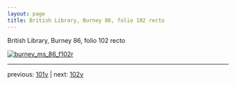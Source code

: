 ```yaml
---
layout: page
title: British Library, Burney 86, folio 102 recto
---
```


British Library, Burney 86, folio 102 recto

[![burney_ms_86_f102r](http://www.homermultitext.org/iipsrv?IIIF=/project/homer/pyramidal/deepzoom/bl/burney86imgs/v1/burney_ms_86_f102r.tif/full/800,/0/default.jpg)](http://www.homermultitext.org/ict2/?urn=urn:cite2:bl:burney86imgs.v1:burney_ms_86_f102r) 

---

previous:  [101v](../101v/) | next: [102v](../102v/)